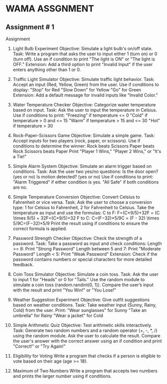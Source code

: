 # WAMA ASSGNMENT 
## Assignment # 1 
Assignment
1. Light Bulb Experiment
Objective: Simulate a light bulb's on/off state.
Task:
Write a program that asks the user to input either 1 (turn on) or 0 (turn off).
Use an if condition to print "The light is ON" or "The light is OFF."
Extension: Add a third option to print "Invalid Input" if the user enters anything other than 1 or 0.

2. Traffic Light Simulator
Objective: Simulate traffic light behavior.
Task:
Accept an input (Red, Yellow, Green) from the user.
Use if conditions to display:
"Stop" for Red
"Slow Down" for Yellow
"Go" for Green
Extension: Add a default message for invalid inputs like "Invalid Color."

3. Water Temperature Checker
Objective: Categorize water temperature based on input.
Task:
Ask the user to input the temperature in Celsius.
Use if conditions to print:
"Freezing" if temperature <= 0
"Cold" if temperature > 0 and <= 15
"Warm" if temperature > 15 and <= 30
"Hot" if temperature > 30

4. Rock-Paper-Scissors Game
Objective: Simulate a simple game.
Task:
Accept inputs for two players (rock, paper, or scissors).
Use if conditions to determine the winner:
Rock beats Scissors
Paper beats Rock
Scissors beats Paper
Print "Player 1 Wins," "Player 2 Wins," or "It's a Tie!"

5. Simple Alarm System
Objective: Simulate an alarm trigger based on conditions.
Task:
Ask the user two yes/no questions:
Is the door open? (yes or no)
Is motion detected? (yes or no)
Use if conditions to print:
"Alarm Triggered" if either condition is yes.
"All Safe" if both conditions are no.

6. Simple Temperature Conversion
Objective: Convert Celsius to Fahrenheit or vice versa.
Task:
Ask the user to choose a conversion type: 1 for Celsius to Fahrenheit, 2 for Fahrenheit to Celsius.
Take the temperature as input and use the formulas:
C to F: F=(C×9/5)+32F = (C \times 9/5) + 32F=(C×9/5)+32
F to C: C=(F−32)×5/9C = (F - 32) \times 5/9C=(F−32)×5/9
Print the result using if conditions to ensure the correct formula is applied.

7. Password Strength Checker
Objective: Check the strength of a password.
Task:
Take a password as input and check conditions:
Length >= 8: Print "Strong Password"
Length between 5 and 7: Print "Moderate Password"
Length < 5: Print "Weak Password"
Extension: Check if the password contains numbers or special characters for more detailed feedback.

8. Coin Toss Simulator
Objective: Simulate a coin toss.
Task:
Ask the user to input 1 for "Heads" or 0 for "Tails."
Use the random module to simulate a coin toss (random.randint(0, 1)).
Compare the user’s input with the result and print "You Win!" or "You Lose!"

9. Weather Suggestion Experiment
Objective: Give outfit suggestions based on weather conditions.
Task:
Take weather input (Sunny, Rainy, Cold) from the user.
Print:
"Wear sunglasses" for Sunny
"Take an umbrella" for Rainy
"Wear a jacket" for Cold

10. Simple Arithmetic Quiz
Objective: Test arithmetic skills interactively.
Task:
Generate two random numbers and a random operator (+, -, *, /) using the random module.
Ask the user to calculate the result.
Compare the user's answer with the correct answer using an if condition and print "Correct!" or "Try Again!"
11. Eligibility for Voting
Write a program that checks if a person is eligible to vote based on their age (age >= 18).

12. Maximum of Two Numbers
Write a program that accepts two numbers and prints the larger number using if conditions.
